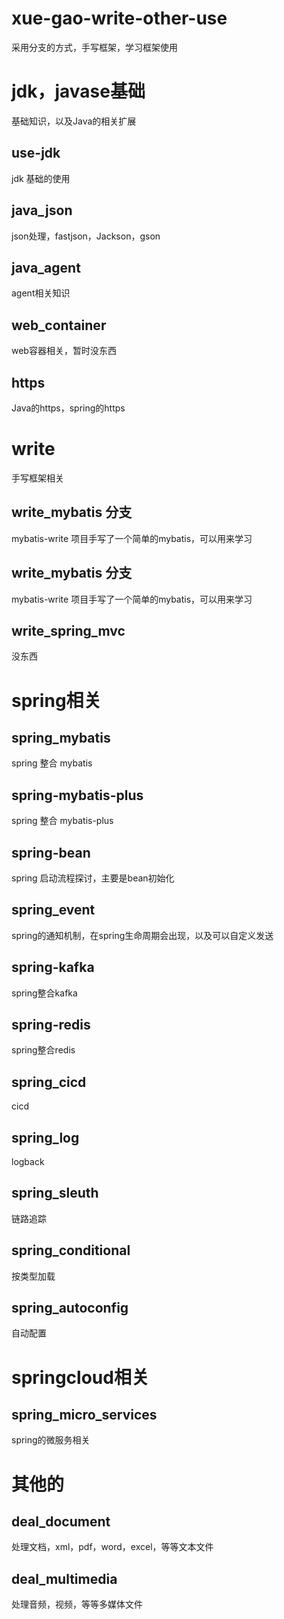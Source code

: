 # xue-gao-write-other-use
采用分支的方式，手写框架，学习框架使用

# jdk，javase基础
基础知识，以及Java的相关扩展
## use-jdk
jdk 基础的使用
## java_json
json处理，fastjson，Jackson，gson
## java_agent
agent相关知识
## web_container
web容器相关，暂时没东西
## https
Java的https，spring的https

# write
手写框架相关
## write_mybatis 分支
mybatis-write 项目手写了一个简单的mybatis，可以用来学习
## write_mybatis 分支
mybatis-write 项目手写了一个简单的mybatis，可以用来学习
## write_spring_mvc
没东西

# spring相关
## spring_mybatis
spring 整合 mybatis
## spring-mybatis-plus
spring 整合 mybatis-plus
## spring-bean
spring 启动流程探讨，主要是bean初始化
## spring_event
spring的通知机制，在spring生命周期会出现，以及可以自定义发送
## spring-kafka
spring整合kafka
## spring-redis
spring整合redis
## spring_cicd
cicd
## spring_log
logback
## spring_sleuth
链路追踪
## spring_conditional
按类型加载
## spring_autoconfig
自动配置

# springcloud相关
## spring_micro_services
spring的微服务相关

# 其他的
## deal_document
处理文档，xml，pdf，word，excel，等等文本文件
## deal_multimedia
处理音频，视频，等等多媒体文件

